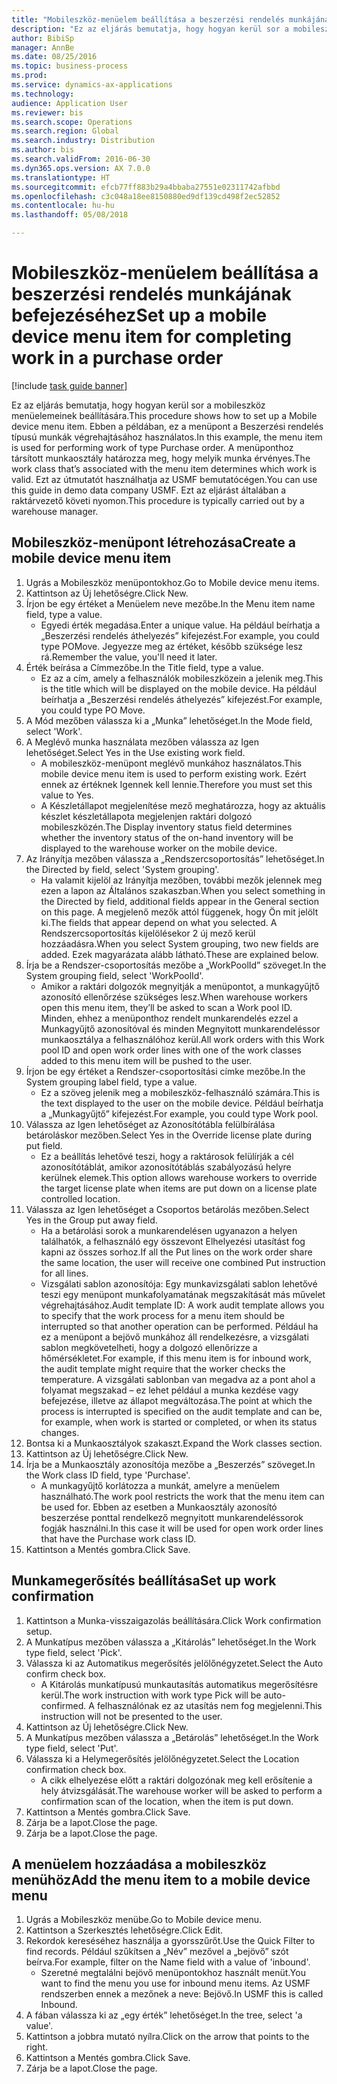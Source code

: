 ```yaml
--- 
title: "Mobileszköz-menüelem beállítása a beszerzési rendelés munkájának befejezéséhez"
description: "Ez az eljárás bemutatja, hogy hogyan kerül sor a mobileszköz menüelemeinek beállítására."
author: BibiSp
manager: AnnBe
ms.date: 08/25/2016
ms.topic: business-process
ms.prod: 
ms.service: dynamics-ax-applications
ms.technology: 
audience: Application User
ms.reviewer: bis
ms.search.scope: Operations
ms.search.region: Global
ms.search.industry: Distribution
ms.author: bis
ms.search.validFrom: 2016-06-30
ms.dyn365.ops.version: AX 7.0.0
ms.translationtype: HT
ms.sourcegitcommit: efcb77ff883b29a4bbaba27551e02311742afbbd
ms.openlocfilehash: c3c048a18ee8150880ed9df139cd498f2ec52852
ms.contentlocale: hu-hu
ms.lasthandoff: 05/08/2018

---
```

# <a name="set-up-a-mobile-device-menu-item-for-completing-work-in-a-purchase-order"></a><span data-ttu-id="d0c7c-103">Mobileszköz-menüelem beállítása a beszerzési rendelés munkájának befejezéséhez</span><span class="sxs-lookup"><span data-stu-id="d0c7c-103">Set up a mobile device menu item for completing work in a purchase order</span></span>

[!include [task guide banner](../../includes/task-guide-banner.md)]

<span data-ttu-id="d0c7c-104">Ez az eljárás bemutatja, hogy hogyan kerül sor a mobileszköz menüelemeinek beállítására.</span><span class="sxs-lookup"><span data-stu-id="d0c7c-104">This procedure shows how to set up a Mobile device menu item.</span></span> <span data-ttu-id="d0c7c-105">Ebben a példában, ez a menüpont a Beszerzési rendelés típusú munkák végrehajtásához használatos.</span><span class="sxs-lookup"><span data-stu-id="d0c7c-105">In this example, the menu item is used for performing work of type Purchase order.</span></span> <span data-ttu-id="d0c7c-106">A menüponthoz társított munkaosztály határozza meg, hogy melyik munka érvényes.</span><span class="sxs-lookup"><span data-stu-id="d0c7c-106">The work class that’s associated with the menu item determines which work is valid.</span></span> <span data-ttu-id="d0c7c-107">Ezt az útmutatót használhatja az USMF bemutatócégen.</span><span class="sxs-lookup"><span data-stu-id="d0c7c-107">You can use this guide in demo data company USMF.</span></span> <span data-ttu-id="d0c7c-108">Ezt az eljárást általában a raktárvezető követi nyomon.</span><span class="sxs-lookup"><span data-stu-id="d0c7c-108">This procedure is typically carried out by a warehouse manager.</span></span>


## <a name="create-a-mobile-device-menu-item"></a><span data-ttu-id="d0c7c-109">Mobileszköz-menüpont létrehozása</span><span class="sxs-lookup"><span data-stu-id="d0c7c-109">Create a mobile device menu item</span></span>
1. <span data-ttu-id="d0c7c-110">Ugrás a Mobileszköz menüpontokhoz.</span><span class="sxs-lookup"><span data-stu-id="d0c7c-110">Go to Mobile device menu items.</span></span>
2. <span data-ttu-id="d0c7c-111">Kattintson az Új lehetőségre.</span><span class="sxs-lookup"><span data-stu-id="d0c7c-111">Click New.</span></span>
3. <span data-ttu-id="d0c7c-112">Írjon be egy értéket a Menüelem neve mezőbe.</span><span class="sxs-lookup"><span data-stu-id="d0c7c-112">In the Menu item name field, type a value.</span></span>
    * <span data-ttu-id="d0c7c-113">Egyedi érték megadása.</span><span class="sxs-lookup"><span data-stu-id="d0c7c-113">Enter a unique value.</span></span> <span data-ttu-id="d0c7c-114">Ha például beírhatja a „Beszerzési rendelés áthelyezés” kifejezést.</span><span class="sxs-lookup"><span data-stu-id="d0c7c-114">For example, you could type POMove.</span></span> <span data-ttu-id="d0c7c-115">Jegyezze meg az értéket, később szüksége lesz rá.</span><span class="sxs-lookup"><span data-stu-id="d0c7c-115">Remember the value, you'll need it later.</span></span>  
4. <span data-ttu-id="d0c7c-116">Érték beírása a Címmezőbe.</span><span class="sxs-lookup"><span data-stu-id="d0c7c-116">In the Title field, type a value.</span></span>
    * <span data-ttu-id="d0c7c-117">Ez az a cím, amely a felhasználók mobileszközein a jelenik meg.</span><span class="sxs-lookup"><span data-stu-id="d0c7c-117">This is the title which will be displayed on the mobile device.</span></span> <span data-ttu-id="d0c7c-118">Ha például beírhatja a „Beszerzési rendelés áthelyezés” kifejezést.</span><span class="sxs-lookup"><span data-stu-id="d0c7c-118">For example, you could type PO Move.</span></span>  
5. <span data-ttu-id="d0c7c-119">A Mód mezőben válassza ki a „Munka” lehetőséget.</span><span class="sxs-lookup"><span data-stu-id="d0c7c-119">In the Mode field, select 'Work'.</span></span>
6. <span data-ttu-id="d0c7c-120">A Meglévő munka használata mezőben válassza az Igen lehetőséget.</span><span class="sxs-lookup"><span data-stu-id="d0c7c-120">Select Yes in the Use existing work field.</span></span>
    * <span data-ttu-id="d0c7c-121">A mobileszköz-menüpont meglévő munkához használatos.</span><span class="sxs-lookup"><span data-stu-id="d0c7c-121">This mobile device menu item is used to perform existing work.</span></span> <span data-ttu-id="d0c7c-122">Ezért ennek az értéknek Igennek kell lennie.</span><span class="sxs-lookup"><span data-stu-id="d0c7c-122">Therefore you must set this value to Yes.</span></span>  
    * <span data-ttu-id="d0c7c-123">A Készletállapot megjelenítése mező meghatározza, hogy az aktuális készlet készletállapota megjelenjen raktári dolgozó mobileszközén.</span><span class="sxs-lookup"><span data-stu-id="d0c7c-123">The Display inventory status field determines whether the inventory status of the on-hand inventory will be displayed to the warehouse worker on the mobile device.</span></span>  
7. <span data-ttu-id="d0c7c-124">Az Irányítja mezőben válassza a „Rendszercsoportosítás” lehetőséget.</span><span class="sxs-lookup"><span data-stu-id="d0c7c-124">In the Directed by field, select 'System grouping'.</span></span>
    * <span data-ttu-id="d0c7c-125">Ha valamit kijelöl az Irányítja mezőben, további mezők jelennek meg ezen a lapon az Általános szakaszban.</span><span class="sxs-lookup"><span data-stu-id="d0c7c-125">When you select something in the Directed by field, additional fields appear in the General section on this page.</span></span> <span data-ttu-id="d0c7c-126">A megjelenő mezők attól függenek, hogy Ön mit jelölt ki.</span><span class="sxs-lookup"><span data-stu-id="d0c7c-126">The fields that appear depend on what you selected.</span></span> <span data-ttu-id="d0c7c-127">A Rendszercsoportosítás kijelölésekor 2 új mező kerül hozzáadásra.</span><span class="sxs-lookup"><span data-stu-id="d0c7c-127">When you select System grouping, two new fields are added.</span></span> <span data-ttu-id="d0c7c-128">Ezek magyarázata alább látható.</span><span class="sxs-lookup"><span data-stu-id="d0c7c-128">These are explained below.</span></span>  
8. <span data-ttu-id="d0c7c-129">Írja be a Rendszer-csoportosítás mezőbe a „WorkPoolId” szöveget.</span><span class="sxs-lookup"><span data-stu-id="d0c7c-129">In the System grouping field, select 'WorkPoolId'.</span></span>
    * <span data-ttu-id="d0c7c-130">Amikor a raktári dolgozók megnyitják a menüpontot, a munkagyűjtő azonosító ellenőrzése szükséges lesz.</span><span class="sxs-lookup"><span data-stu-id="d0c7c-130">When warehouse workers open this menu item, they’ll be asked to scan a Work pool ID.</span></span> <span data-ttu-id="d0c7c-131">Minden, ehhez a menüponthoz rendelt munkarendelés ezzel a Munkagyűjtő azonosítóval és minden Megnyitott munkarendeléssor munkaosztálya a felhasználóhoz kerül.</span><span class="sxs-lookup"><span data-stu-id="d0c7c-131">All work orders with this Work pool ID and open work order lines with one of the work classes added to this menu item will be pushed to the user.</span></span>  
9. <span data-ttu-id="d0c7c-132">Írjon be egy értéket a Rendszer-csoportosítási címke mezőbe.</span><span class="sxs-lookup"><span data-stu-id="d0c7c-132">In the System grouping label field, type a value.</span></span>
    * <span data-ttu-id="d0c7c-133">Ez a szöveg jelenik meg a mobileszköz-felhasználó számára.</span><span class="sxs-lookup"><span data-stu-id="d0c7c-133">This is the text displayed to the user on the mobile device.</span></span> <span data-ttu-id="d0c7c-134">Például beírhatja a „Munkagyűjtő” kifejezést.</span><span class="sxs-lookup"><span data-stu-id="d0c7c-134">For example, you could type Work pool.</span></span>  
10. <span data-ttu-id="d0c7c-135">Válassza az Igen lehetőséget az Azonosítótábla felülbírálása betároláskor mezőben.</span><span class="sxs-lookup"><span data-stu-id="d0c7c-135">Select Yes in the Override license plate during put field.</span></span>
    * <span data-ttu-id="d0c7c-136">Ez a beállítás lehetővé teszi, hogy a raktárosok felülírják a cél azonosítótáblát, amikor azonosítótáblás szabályozású helyre kerülnek elemek.</span><span class="sxs-lookup"><span data-stu-id="d0c7c-136">This option allows warehouse workers to override the target license plate when items are put down on a license plate controlled location.</span></span>  
11. <span data-ttu-id="d0c7c-137">Válassza az Igen lehetőséget a Csoportos betárolás mezőben.</span><span class="sxs-lookup"><span data-stu-id="d0c7c-137">Select Yes in the Group put away field.</span></span>
    * <span data-ttu-id="d0c7c-138">Ha a betárolási sorok a munkarendelésen ugyanazon a helyen találhatók, a felhasználó egy összevont Elhelyezési utasítást fog kapni az összes sorhoz.</span><span class="sxs-lookup"><span data-stu-id="d0c7c-138">If all the Put lines on the work order share the same location, the user will receive one combined Put instruction for all lines.</span></span>  
    * <span data-ttu-id="d0c7c-139">Vizsgálati sablon azonosítója: Egy munkavizsgálati sablon lehetővé teszi egy menüpont munkafolyamatának megszakítását más művelet végrehajtásához.</span><span class="sxs-lookup"><span data-stu-id="d0c7c-139">Audit template ID: A work audit template allows you to specify that the work process for a menu item should be interrupted so that another operation can be performed.</span></span> <span data-ttu-id="d0c7c-140">Például ha ez a menüpont a bejövő munkához áll rendelkezésre, a vizsgálati sablon megkövetelheti, hogy a dolgozó ellenőrizze a hőmérsékletet.</span><span class="sxs-lookup"><span data-stu-id="d0c7c-140">For example, if this menu item is for inbound work, the audit template might require that the worker checks the temperature.</span></span> <span data-ttu-id="d0c7c-141">A vizsgálati sablonban van megadva az a pont ahol a folyamat megszakad – ez lehet például a munka kezdése vagy befejezése, illetve az állapot megváltozása.</span><span class="sxs-lookup"><span data-stu-id="d0c7c-141">The point at which the process is interrupted is specified on the audit template and can be, for example, when work is started or completed, or when its status changes.</span></span>  
12. <span data-ttu-id="d0c7c-142">Bontsa ki a Munkaosztályok szakaszt.</span><span class="sxs-lookup"><span data-stu-id="d0c7c-142">Expand the Work classes section.</span></span>
13. <span data-ttu-id="d0c7c-143">Kattintson az Új lehetőségre.</span><span class="sxs-lookup"><span data-stu-id="d0c7c-143">Click New.</span></span>
14. <span data-ttu-id="d0c7c-144">Írja be a Munkaosztály azonosítója mezőbe a „Beszerzés” szöveget.</span><span class="sxs-lookup"><span data-stu-id="d0c7c-144">In the Work class ID field, type 'Purchase'.</span></span>
    * <span data-ttu-id="d0c7c-145">A munkagyűjtő korlátozza a munkát, amelyre a menüelem használható.</span><span class="sxs-lookup"><span data-stu-id="d0c7c-145">The work pool restricts the work that the menu item can be used for.</span></span> <span data-ttu-id="d0c7c-146">Ebben az esetben a Munkaosztály azonosító beszerzése ponttal rendelkező megnyitott munkarendeléssorok fogják használni.</span><span class="sxs-lookup"><span data-stu-id="d0c7c-146">In this case it will be used for open work order lines that have the Purchase work class ID.</span></span>  
15. <span data-ttu-id="d0c7c-147">Kattintson a Mentés gombra.</span><span class="sxs-lookup"><span data-stu-id="d0c7c-147">Click Save.</span></span>

## <a name="set-up-work-confirmation"></a><span data-ttu-id="d0c7c-148">Munkamegerősítés beállítása</span><span class="sxs-lookup"><span data-stu-id="d0c7c-148">Set up work confirmation</span></span>
1. <span data-ttu-id="d0c7c-149">Kattintson a Munka-visszaigazolás beállítására.</span><span class="sxs-lookup"><span data-stu-id="d0c7c-149">Click Work confirmation setup.</span></span>
2. <span data-ttu-id="d0c7c-150">A Munkatípus mezőben válassza a „Kitárolás” lehetőséget.</span><span class="sxs-lookup"><span data-stu-id="d0c7c-150">In the Work type field, select 'Pick'.</span></span>
3. <span data-ttu-id="d0c7c-151">Válassza ki az Automatikus megerősítés jelölőnégyzetet.</span><span class="sxs-lookup"><span data-stu-id="d0c7c-151">Select the Auto confirm check box.</span></span>
    * <span data-ttu-id="d0c7c-152">A Kitárolás munkatípusú munkautasítás automatikus megerősítésre kerül.</span><span class="sxs-lookup"><span data-stu-id="d0c7c-152">The work instruction with work type Pick will be auto-confirmed.</span></span> <span data-ttu-id="d0c7c-153">A felhasználónak ez az utasítás nem fog megjelenni.</span><span class="sxs-lookup"><span data-stu-id="d0c7c-153">This instruction will not be presented to the user.</span></span>  
4. <span data-ttu-id="d0c7c-154">Kattintson az Új lehetőségre.</span><span class="sxs-lookup"><span data-stu-id="d0c7c-154">Click New.</span></span>
5. <span data-ttu-id="d0c7c-155">A Munkatípus mezőben válassza a „Betárolás” lehetőséget.</span><span class="sxs-lookup"><span data-stu-id="d0c7c-155">In the Work type field, select 'Put'.</span></span>
6. <span data-ttu-id="d0c7c-156">Válassza ki a Helymegerősítés jelölőnégyzetet.</span><span class="sxs-lookup"><span data-stu-id="d0c7c-156">Select the Location confirmation check box.</span></span>
    * <span data-ttu-id="d0c7c-157">A cikk elhelyezése előtt a raktári dolgozónak meg kell erősítenie a hely átvizsgálását.</span><span class="sxs-lookup"><span data-stu-id="d0c7c-157">The warehouse worker will be asked to perform a confirmation scan of the location, when the item is put down.</span></span>  
7. <span data-ttu-id="d0c7c-158">Kattintson a Mentés gombra.</span><span class="sxs-lookup"><span data-stu-id="d0c7c-158">Click Save.</span></span>
8. <span data-ttu-id="d0c7c-159">Zárja be a lapot.</span><span class="sxs-lookup"><span data-stu-id="d0c7c-159">Close the page.</span></span>
9. <span data-ttu-id="d0c7c-160">Zárja be a lapot.</span><span class="sxs-lookup"><span data-stu-id="d0c7c-160">Close the page.</span></span>

## <a name="add-the-menu-item-to-a-mobile-device-menu"></a><span data-ttu-id="d0c7c-161">A menüelem hozzáadása a mobileszköz menühöz</span><span class="sxs-lookup"><span data-stu-id="d0c7c-161">Add the menu item to a mobile device menu</span></span>
1. <span data-ttu-id="d0c7c-162">Ugrás a Mobileszköz menübe.</span><span class="sxs-lookup"><span data-stu-id="d0c7c-162">Go to Mobile device menu.</span></span>
2. <span data-ttu-id="d0c7c-163">Kattintson a Szerkesztés lehetőségre.</span><span class="sxs-lookup"><span data-stu-id="d0c7c-163">Click Edit.</span></span>
3. <span data-ttu-id="d0c7c-164">Rekordok kereséséhez használja a gyorsszűrőt.</span><span class="sxs-lookup"><span data-stu-id="d0c7c-164">Use the Quick Filter to find records.</span></span> <span data-ttu-id="d0c7c-165">Például szűkítsen a „Név” mezővel a „bejövő” szót beírva.</span><span class="sxs-lookup"><span data-stu-id="d0c7c-165">For example, filter on the Name field with a value of 'inbound'.</span></span>
    * <span data-ttu-id="d0c7c-166">Szeretné megtalálni bejövő menüpontokhoz használt menüt.</span><span class="sxs-lookup"><span data-stu-id="d0c7c-166">You want to find the menu you use for inbound menu items.</span></span> <span data-ttu-id="d0c7c-167">Az USMF rendszerben ennek a mezőnek a neve: Bejövő.</span><span class="sxs-lookup"><span data-stu-id="d0c7c-167">In USMF this is called Inbound.</span></span>  
4. <span data-ttu-id="d0c7c-168">A fában válassza ki az „egy érték” lehetőséget.</span><span class="sxs-lookup"><span data-stu-id="d0c7c-168">In the tree, select 'a value'.</span></span>
5. <span data-ttu-id="d0c7c-169">Kattintson a jobbra mutató nyílra.</span><span class="sxs-lookup"><span data-stu-id="d0c7c-169">Click on the arrow that points to the right.</span></span>
6. <span data-ttu-id="d0c7c-170">Kattintson a Mentés gombra.</span><span class="sxs-lookup"><span data-stu-id="d0c7c-170">Click Save.</span></span>
7. <span data-ttu-id="d0c7c-171">Zárja be a lapot.</span><span class="sxs-lookup"><span data-stu-id="d0c7c-171">Close the page.</span></span>


